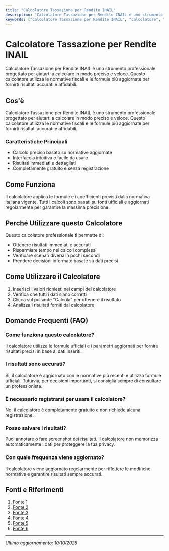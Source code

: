 ```yaml
---
title: "Calcolatore Tassazione per Rendite INAIL"
description: "Calcolatore Tassazione per Rendite INAIL è uno strumento professionale progettato per aiutarti a calcolare in modo preciso e veloce. Questo calcolatore utilizza le normative fiscali e le formule più aggiornate per fornirti risultati accurati e affidabili."
keywords: ["Calcolatore Tassazione per Rendite INAIL", "calcolatore", "calcolo online"]
---
```


# Calcolatore Tassazione per Rendite INAIL

Calcolatore Tassazione per Rendite INAIL è uno strumento professionale progettato per aiutarti a calcolare in modo preciso e veloce. Questo calcolatore utilizza le normative fiscali e le formule più aggiornate per fornirti risultati accurati e affidabili.

## Cos'è

Calcolatore Tassazione per Rendite INAIL è uno strumento professionale progettato per aiutarti a calcolare in modo preciso e veloce. Questo calcolatore utilizza le normative fiscali e le formule più aggiornate per fornirti risultati accurati e affidabili.

### Caratteristiche Principali

- Calcolo preciso basato su normative aggiornate
- Interfaccia intuitiva e facile da usare
- Risultati immediati e dettagliati
- Completamente gratuito e senza registrazione

## Come Funziona

Il calcolatore applica le formule e i coefficienti previsti dalla normativa italiana vigente. Tutti i calcoli sono basati su fonti ufficiali e aggiornati regolarmente per garantire la massima precisione.

## Perché Utilizzare questo Calcolatore

Questo calcolatore professionale ti permette di:

- Ottenere risultati immediati e accurati
- Risparmiare tempo nei calcoli complessi
- Verificare scenari diversi in pochi secondi
- Prendere decisioni informate basate su dati precisi

## Come Utilizzare il Calcolatore

1. Inserisci i valori richiesti nei campi del calcolatore
2. Verifica che tutti i dati siano corretti
3. Clicca sul pulsante "Calcola" per ottenere il risultato
4. Analizza i risultati forniti dal calcolatore

## Domande Frequenti (FAQ)

### Come funziona questo calcolatore?

Il calcolatore utilizza le formule ufficiali e i parametri aggiornati per fornire risultati precisi in base ai dati inseriti.

### I risultati sono accurati?

Sì, il calcolatore è aggiornato con le normative più recenti e utilizza formule ufficiali. Tuttavia, per decisioni importanti, si consiglia sempre di consultare un professionista.

### È necessario registrarsi per usare il calcolatore?

No, il calcolatore è completamente gratuito e non richiede alcuna registrazione.

### Posso salvare i risultati?

Puoi annotare o fare screenshot dei risultati. Il calcolatore non memorizza automaticamente i dati per proteggere la tua privacy.

### Con quale frequenza viene aggiornato?

Il calcolatore viene aggiornato regolarmente per riflettere le modifiche normative e garantire risultati sempre accurati.

## Fonti e Riferimenti

1. [Fonte 1](https://www.avvocatoandreani.it/servizi/calcolo_risarcimento_inail_infortunio_lavoro.php)
2. [Fonte 2](https://www.avvocatoeziobonanni.it/prestazioni-inail-rendita/)
3. [Fonte 3](https://www.fiscoetasse.com/normativa-prassi/13518-rivalutazione-rendite-inail-e-limiti-retributivi-2025.html)
4. [Fonte 4](https://www.inail.it/portale/assicurazione/it/lassicurazione-inail/quali-sono-le-prestazioni-di-inail/prestazioni-economiche/indennizzo-in-rendita-per-la-menomazione-dell-integrita-psicofis.html)
5. [Fonte 5](https://www.fiscoetasse.com/new-rassegna-stampa/2762-rendite-inail-i-nuovi-coefficienti-di-capitalizzazione.html)
6. [Fonte 6](https://onaresponsabilitamedica.it/sportello-amianto/rendita-inail-vittime-amianto-superstiti/)

---

*Ultimo aggiornamento: 10/10/2025*
